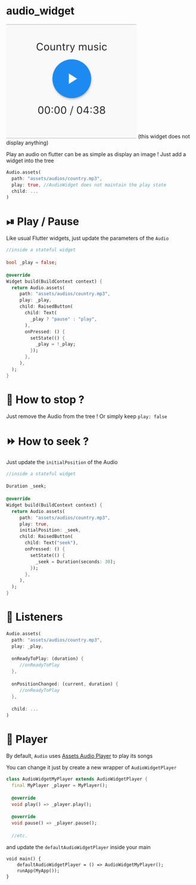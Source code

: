 # audio_widget

[![sample](./medias/sample.gif)](https://github.com/florent37/Flutter_audio_widget)
(this widget does not display anything)

Play an audio on flutter can be as simple as display an image ! Just add a widget into the tree

```dart
Audio.assets(
  path: "assets/audios/country.mp3",
  play: true, //AudioWidget does not maintain the play state
  child: ...
)
```

# ⏯ Play / Pause

Like usual Flutter widgets, just update the parameters of the `Audio`

```dart
//inside a stateful widget

bool _play = false;

@override
Widget build(BuildContext context) {
  return Audio.assets(
     path: "assets/audios/country.mp3",
     play: _play,
     child: RaisedButton(
       child: Text(
         _play ? "pause" : "play",
       ),
       onPressed: () {
         setState(() {
           _play = !_play;
         });
       },
     ),
  );
}
```

# 🛑 How to stop ?

Just remove the Audio from the tree !
Or simply keep `play: false`

# ⏩ How to seek ?

Just update the `initialPosition` of the Audio

```dart
//inside a stateful widget

Duration _seek;

@override
Widget build(BuildContext context) {
  return Audio.assets(
     path: "assets/audios/country.mp3",
     play: true,
     initialPosition: _seek,
     child: RaisedButton(
       child: Text("seek"),
       onPressed: () {
         setState(() {
           _seek = Duration(seconds: 30);
         });
       },
     ),
  );
}
```

# 🙉 Listeners

```dart
Audio.assets(
  path: "assets/audios/country.mp3",
  play: _play,

  onReadyToPlay: (duration) {
     //onReadyToPlay
  },
  
  onPositionChanged: (current, duration) {
     //onReadyToPlay
  },

  child: ...
)
```

# 💽 Player

By default, `Audio` uses [Assets Audio Player](https://pub.dev/packages/assets_audio_player) to play its songs

You can change it just by create a new wrapper of `AudioWidgetPlayer`

```dart
class AudioWidgetMyPlayer extends AudioWidgetPlayer {
  final MyPlayer _player = MyPlayer();

  @override
  void play() => _player.play();

  @override
  void pause() => _player.pause();

  //etc.
```

and update the `defaultAudioWidgetPlayer` inside your main

```
void main() {
    defaultAudioWidgetPlayer = () => AudioWidgetMyPlayer();
    runApp(MyApp());
}
```
